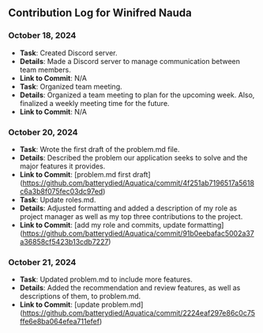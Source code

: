 ## Contribution Log for Winifred Nauda

### October 18, 2024
- **Task**: Created Discord server.
- **Details**: Made a Discord server to manage communication between team members.
- **Link to Commit**: N/A
- **Task**: Organized team meeting.
- **Details**: Organized a team meeting to plan for the upcoming week. Also, finalized a weekly meeting time for the future.
- **Link to Commit**: N/A

### October 20, 2024
- **Task**: Wrote the first draft of the problem.md file.
- **Details**: Described the problem our application seeks to solve and the major features it provides.
- **Link to Commit**: [problem.md first draft] (https://github.com/batterydied/Aquatica/commit/4f251ab7196517a5618c6a3b8f075fec03dc97ed)
- **Task**: Update roles.md.
- **Details**: Adjusted formatting and added a description of my role as project manager as well as my top three contributions to the project.
- **Link to Commit**: [add my role and commits, update formatting] (https://github.com/batterydied/Aquatica/commit/91b0eebafac5002a37a36858cf5423b13cdb7227)

### October 21, 2024
- **Task**: Updated problem.md to include more features.
- **Details**: Added the recommendation and review features, as well as descriptions of them, to problem.md.
- **Link to Commit**: [update problem.md] (https://github.com/batterydied/Aquatica/commit/2224eaf297e86c0c75ffe6e8ba064efea711efef)
